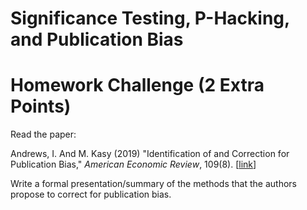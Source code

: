 # Significance Testing, P-Hacking, and Publication Bias
# Homework Challenge (2 Extra Points)

Read the paper:

Andrews, I. And M. Kasy (2019) "Identification of and Correction for Publication Bias," *American Economic Review*, 109(8). [[link](https://github.com/jiamingmao/data-analysis/tree/master/Materials/Significance%20Testing%2C%20P-Hacking%2C%20and%20Publication%20Bias)]

Write a formal presentation/summary of the methods that the authors propose to correct for publication bias.
 